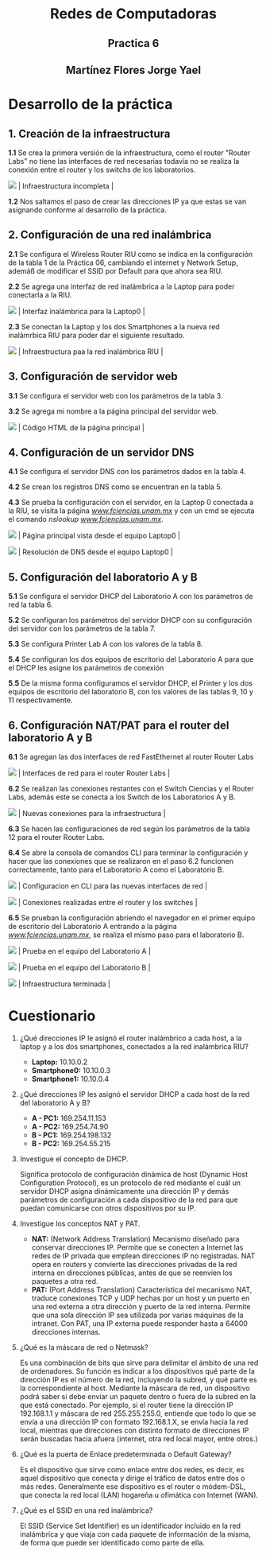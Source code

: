 <h1 align="center">Redes de Computadoras</h1>
<h2 align="center">Practica 6</h2>
<h2 align="center">Martínez Flores Jorge Yael</h2>

# Desarrollo de la práctica



## 1. Creación de la infraestructura

**1.1** Se crea la primera versión de la infraestructura, como el router "Router Labs" no tiene las interfaces de red necesarias todavía no se realiza la conexión entre el router y los switchs de los laboratorios.

![](https://i.imgur.com/ouw2OWG.png)
| Infraestructura incompleta |

**1.2** Nos saltamos el paso de crear las direcciones IP ya que estas se van asignando conforme al desarrollo de la práctica.

## 2. Configuración de una red inalámbrica

**2.1** Se configura el Wireless Router RIU como se indica en la configuración de la tabla 1 de la Práctica 06, cambiando el internet y Network Setup, ademáß de modificar el SSID por Default para que ahora sea RIU.

**2.2** Se agrega una interfaz de red inalámbrica a la Laptop para poder conectarla a la RIU.

![](https://i.imgur.com/I1iUMbJ.png)
| Interfaz inalámbrica para la Laptop0 |

**2.3** Se conectan la Laptop y los dos Smartphones a la nueva red inalámrbica RIU para poder dar el siguiente resultado.

![](https://i.imgur.com/j4qm1V1.png)
| Infraestructura paa la red inalámbrica RIU |

## 3. Configuración de servidor web

**3.1** Se configura el servidor web con los parámetros de la tabla 3.

**3.2** Se agrega mi nombre a la página principal del servidor web.

![](https://i.imgur.com/IGORVRR.png)
| Código HTML de la página principal |

## 4. Configuración de un servidor DNS

**4.1** Se configura el servidor DNS con los parámetros dados en la tabla 4.

**4.2** Se crean los registros DNS como se encuentran en la tabla 5.

**4.3** Se prueba la configuración con el servidor, en la Laptop 0 conectada a la RIU, se visita la página *www.fciencias.unam.mx* y con un cmd se ejecuta el comando *nslookup www.fciencias.unam.mx*.

![](https://i.imgur.com/i3le2E2.png)
| Página principal vista desde el equipo Laptop0 |

![](https://i.imgur.com/vagZ8cF.png)
| Resolución de DNS desde el equipo Laptop0 |

## 5. Configuración del laboratorio A y B

**5.1** Se configura el servidor DHCP  del Laboratorio A con los parámetros de red la tabla 6.

**5.2** Se configuran los parámetros del servidor DHCP con su configuración del servidor con los parámetros de la tabla 7.

**5.3** Se configura Printer Lab A con los valores de la tabla 8.

**5.4** Se configuran los dos equipos de escritorio del Laboratorio A para que el DHCP les asigne los parámetros de conexión

**5.5** De la misma forma configuramos el servidor DHCP, el Printer y los dos equipos de escritorio del laboratorio B, con los valores de las tablas 9, 10 y 11 respectivamente.

## 6. Configuración NAT/PAT para el router del laboratorio A y B

**6.1** Se agregan las dos interfaces de red FastEthernet al router Router Labs

![](https://i.imgur.com/4QwLoFW.png)
| Interfaces de red para el router Router Labs |

**6.2** Se realizan las conexiones restantes con el Switch Ciencias y el Router Labs, además este se conecta a los Switch de los Laboratorios A y B.

![](https://i.imgur.com/wmhbEzQ.png)
| Nuevas conexiones para la infraestructura |

**6.3** Se hacen las configuraciones de red según los parámetros de la tabla 12 para el router Router Labs.

**6.4** Se abre la consola de comandos CLI para terminar la configuración y hacer que las conexiones que se realizaron en el paso 6.2 funcionen correctamente, tanto para el Laboratorio A como el Laboratorio B.

![](https://i.imgur.com/eaR12Sq.png)
| Configuracion en CLI para las nuevas interfaces de red |

![](https://i.imgur.com/UIzRyq2.png)
| Conexiones realizadas entre el router y los switches |

**6.5** Se prueban la configuración abriendo el navegador en el primer equipo de escritorio del Laboratorio A entrando a la página *www.fciencias.unam.mx*, se realiza el mismo paso para el laboratorio B.

![](https://i.imgur.com/D8n1eR5.png)
| Prueba en el equipo del Laboratorio A |

![](https://i.imgur.com/gBi4T9Y.png)
| Prueba en el equipo del Laboratorio B |

![](https://i.imgur.com/oswE1yW.png)
| Infraestructura terminada |

# Cuestionario

1. ¿Qué direcciones IP le asignó el router inalámbrico a cada host, a la laptop y a los dos smartphones, conectados a la red inalámbrica RIU?

    * **Laptop:** 10.10.0.2
    * **Smartphone0:** 10.10.0.3
    * **Smartphone1:** 10.10.0.4

2. ¿Qué direcciones IP les asignó el servidor DHCP a cada host de la red del laboratorio A y B?

    * **A - PC1:** 169.254.11.153
    * **A - PC2:** 169.254.74.90
    * **B - PC1:** 169.254.198.132
    * **B - PC2:** 169.254.55.215

3. Investigue el concepto de DHCP.

    Significa protocolo de configuración dinámica de host (Dynamic Host Configuration Protocol), es un protocolo de red mediante el cuál un servidor DHCP asigna dinámicamente una dirección IP y demás parámetros de configuración a cada dispositivo de la red para que puedan comunicarse con otros dispositivos por su IP.

4. Investigue los conceptos NAT y PAT.
    * **NAT:** (Network Address Translation) Mecanismo diseñado para conservar direcciones IP. Permite que se conecten a Internet las redes de IP privada que emplean direcciones IP no registradas. NAT opera en routers y convierte las direcciones privadas de la red interna en direcciones públicas, antes de que se reenvíen los paquetes a otra red.
    * **PAT:** (Port Address Translation) Característica del mecanismo NAT,  traduce conexiones TCP y UDP hechas por un host y un puerto en una red externa a otra dirección y puerto de la red interna. Permite que una sola dirección IP sea utilizada por varias máquinas de la intranet. Con PAT, una IP externa puede responder hasta a 64000 direcciones internas.

5. ¿Qué es la máscara de red o Netmask?

    Es una combinación de bits que sirve para delimitar el ámbito de una red de ordenadores.​ Su función es indicar a los dispositivos qué parte de la dirección IP es el número de la red, incluyendo la subred, y qué parte es la correspondiente al host. Mediante la máscara de red, un dispositivo podrá saber si debe enviar un paquete dentro o fuera de la subred en la que está conectado. Por ejemplo, si el router tiene la dirección IP 192.168.1.1 y máscara de red 255.255.255.0, entiende que todo lo que se envía a una dirección IP con formato 192.168.1.X, se envía hacia la red local, mientras que direcciones con distinto formato de direcciones IP serán buscadas hacia afuera (internet, otra red local mayor, entre otros.)

6. ¿Qué es la puerta de Enlace predeterminada o Default Gateway?

    Es el dispositivo que sirve como enlace entre dos redes, es decir, es aquel dispositivo que conecta y dirige el tráfico de datos entre dos o más redes. Generalmente ese dispositivo es el router o módem-DSL, que conecta la red local (LAN) hogareña u ofimática con Internet (WAN).

7. ¿Qué es el SSID en una red inalámbrica?

    El SSID (Service Set Identifier) es un identificador incluido en la red inalámbrica y que viaja con cada paquete de información de la misma, de forma que puede ser identificado como parte de ella.